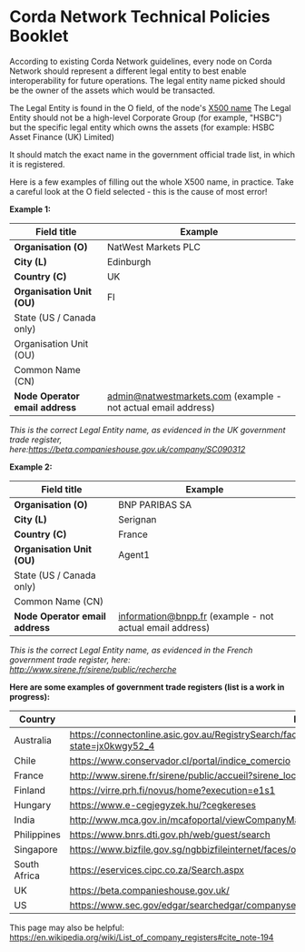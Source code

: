 # Corda Network Technical Policies Booklet

According to existing Corda Network guidelines, every node on Corda Network should represent a different legal entity to best enable interoperability for future operations. The legal entity name picked should be the owner of the assets which would be  transacted. 

The Legal Entity is found in the O field, of the node's [X500 name](/participation/distinguishedname) The Legal Entity should not be a high-level Corporate Group (for example, "HSBC") but the specific legal entity which owns the assets (for example: HSBC Asset Finance (UK) Limited) 

It should match the exact name in the government official trade list, in which it is registered.

Here is a few examples of filling out the whole X500 name, in practice. Take a careful look at the O field selected - this is the cause of most error!

**Example 1:**

| Field title | Example |
|---------------------------------|---|
| **Organisation (O)**            | NatWest Markets PLC  |
| **City (L)**                    | Edinburgh  |
| **Country (C)**                 | UK  |
| **Organisation Unit (OU)**      | FI  |
| State (US / Canada only)        |   |
| Organisation Unit (OU)          |   |
| Common Name (CN)                |   |
| **Node Operator email address** | admin@natwestmarkets.com (example - not actual email address)|

*This is the correct Legal Entity name, as evidenced in the UK government trade register, here:https://beta.companieshouse.gov.uk/company/SC090312*

**Example 2:**

| Field title | Example |
|---------------------------------|---|
| **Organisation (O)**            | BNP PARIBAS SA  |
| **City (L)**                    | Serignan  |
| **Country (C)**                 | France  |
| **Organisation Unit (OU)**      | Agent1  |
| State (US / Canada only)        |   |
| Common Name (CN)                |   |
| **Node Operator email address** | information@bnpp.fr (example - not actual email address) |

 
*This is the correct Legal Entity name, as evidenced in the French government trade register, here: http://www.sirene.fr/sirene/public/recherche*


**Here are some examples of government trade registers (list is a work in progress):**

|Country | Link |
|--- | --- |
|Australia | https://connectonline.asic.gov.au/RegistrySearch/faces/landing/SearchRegisters.jspx?_adf.ctrl-state=jx0kwgy52_4|
|Chile | https://www.conservador.cl/portal/indice_comercio|
|France | http://www.sirene.fr/sirene/public/accueil?sirene_locale=en|
|Finland | https://virre.prh.fi/novus/home?execution=e1s1|
|Hungary | https://www.e-cegjegyzek.hu/?cegkereses|
|India | http://www.mca.gov.in/mcafoportal/viewCompanyMasterData.do|
|Philippines | https://www.bnrs.dti.gov.ph/web/guest/search|
|Singapore | https://www.bizfile.gov.sg/ngbbizfileinternet/faces/oracle/webcenter/portalapp/pages/BizfileHomepage.jspx|
|South Africa | https://eservices.cipc.co.za/Search.aspx|
|UK | https://beta.companieshouse.gov.uk/|
|US | https://www.sec.gov/edgar/searchedgar/companysearch.html|


This page may also be helpful: https://en.wikipedia.org/wiki/List_of_company_registers#cite_note-194
